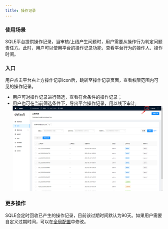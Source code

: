 ```yaml
---
title: 操作记录
---
```


### 使用场景
SQLE平台提供操作记录，当审核/上线产生问题时，用户需要从操作行为判定问题责任方。此时，用户可以使用平台的操作记录功能，查看平台行为的操作人、操作时间。


### 入口
用户点击平台右上方操作记录icon后，跳转至操作记录页面，查看权限范围内可见的操作记录。
* 用户可对操作记录进行筛选，查看符合条件的操作记录；
* 用户也可在当前筛选条件下，导出平台操作记录，用以线下审计;
![operation](../img/operation.png)

### 更多操作
SQLE会定时回收已产生的操作记录，目前该过期时间默认为90天。如果用户需要自定义过期时间，可以在[全局配置](../user-manual/sys-configuration/configuration.md)中修改。